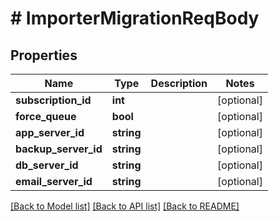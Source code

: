 # # ImporterMigrationReqBody

## Properties

Name | Type | Description | Notes
------------ | ------------- | ------------- | -------------
**subscription_id** | **int** |  | [optional]
**force_queue** | **bool** |  | [optional]
**app_server_id** | **string** |  | [optional]
**backup_server_id** | **string** |  | [optional]
**db_server_id** | **string** |  | [optional]
**email_server_id** | **string** |  | [optional]

[[Back to Model list]](../../README.md#models) [[Back to API list]](../../README.md#endpoints) [[Back to README]](../../README.md)
